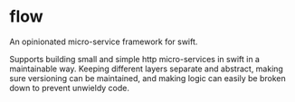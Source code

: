 # flow

An opinionated micro-service framework for swift.

Supports building small and simple http micro-services in swift in a maintainable way.
Keeping different layers separate and abstract, making sure versioning can be maintained, and making logic can easily be broken down to prevent unwieldy code.